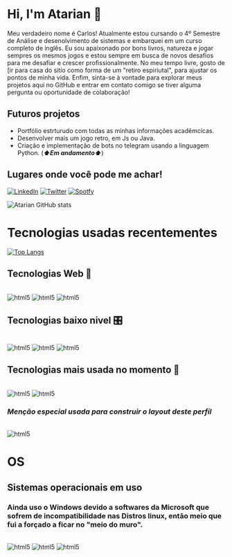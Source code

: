 
# Hi, I'm Atarian 💓
   Meu verdadeiro nome é Carlos! Atualmente estou cursando o 4º Semestre de Análise e desenolvimento de sistemas e embarquei em um curso completo de inglês. Eu sou apaixonado por bons livros, natureza e jogar sempres os mesmos jogos e estou sempre em busca de novos desafios para me desafiar e crescer profissionalmente. No meu tempo livre, gosto de [ir para casa do sitío como forma de um "retiro espiriutal", para  ajustar os pontos de minha vida. Enfim, sinta-se à vontade para explorar meus projetos aqui no GitHub e entrar em contato comigo se tiver alguma pergunta ou oportunidade de colaboração!

## Futuros projetos
- Portfólio estrturudo com todas as minhas informações acadêmcicas.
- Desenvolver mais um jogo retro, em Js ou Java.
- Criação e implementação de bots no telegram usando a linguagem Python. 
(***⬆️Em andamento⬆️***)

## Lugares onde você pode me achar!
[![LinkedIn](https://img.shields.io/badge/LinkedIn-0077B5?style=for-the-badge&logo=linkedin&logoColor=white)](https://www.linkedin.com/in/carlos-alberto-94255a21b/)
[![Twitter](https://img.shields.io/badge/Twitter-1DA1F2?style=for-the-badge&logo=twitter&logoColor=white)](https://twitter.com/atarian_by_void)
[![Spotfy](https://img.shields.io/badge/Spotify-1ED760?&style=for-the-badge&logo=spotify&logoColor=white)](https://open.spotify.com/user/21eho7qs7crypprua2r75fs5q)

![Atarian GitHub stats](https://github-readme-stats.vercel.app/api?username=Atarian-ByVoid&show_icons=true&theme=synthwave)



# Tecnologias usadas recentementes
[![Top Langs](https://github-readme-stats.vercel.app/api/top-langs/?username=Atarian-ByVoid&hide_progress=true)](https://github.com/Atarian-ByVoid-readme-stats)
## Tecnologias Web 🐧
<div style= "display: inline_block"><br/>
    <img alt= "html5" src="https://img.shields.io/badge/HTML5-E34F26?style=for-the-badge&logo=html5&logoColor=white "/>
    <img alt= "html5" src="	https://img.shields.io/badge/CSS3-1572B6?style=for-the-badge&logo=css3&logoColor=white"/>
    <img alt= "html5" src="	https://img.shields.io/badge/JavaScript-F7DF1E?style=for-the-badge&logo=javascript&logoColor=black"/>
</div>

## Tecnologias baixo nivel 🎛️
<div style= "display: inline_block"><br/>
    <img alt= "html5" src="https://img.shields.io/badge/C-00599C?style=for-the-badge&logo=c&logoColor=whit "/>
    <img alt= "html5" src="https://img.shields.io/badge/C%2B%2B-00599C?style=for-the-badge&logo=c%2B%2B&logoColor=white"/>
    <img alt= "html5" src="https://img.shields.io/badge/C%23-239120?style=for-the-badge&logo=c-sharp&logoColor=white"/>
</div>


## Tecnologias mais usada no momento 🦄
<div style= "display: inline_block"><br/>
    <img alt= "html5" src="	https://img.shields.io/badge/Java-ED8B00?style=for-the-badge&logo=openjdk&logoColor=white"/>
    <img alt= "html5" src="	https://img.shields.io/badge/Python-14354C?style=for-the-badge&logo=python&logoColor=whi"/>
</div>



### _***Menção especial usada para construir o layout deste perfil***_
<div style= "display: inline_block"><br/>
    <img alt= "html5" src="	https://img.shields.io/badge/Markdown-000000?style=for-the-badge&logo=markdown&logoColor=white"/>
</div>


# OS
## Sistemas operacionais em uso
### Ainda uso o Windows devido a softwares da Microsoft que sofrem de incompatibilidade nas Distros linux, então meio que fui a forçado a ficar no "meio do muro".
<div style= "display: inline_block"><br/>
    <img alt= "html5" src="	https://img.shields.io/badge/Windows-0078D6?style=for-the-badge&logo=windows&logoColor=white"/>
      <img alt= "html5" src="	https://img.shields.io/badge/Elementary%20OS-64BAFF?style=for-the-badge&logo=elementary&logoColor=white"/>
        <img alt= "html5" src="	https://img.shields.io/badge/Deepin-007CFF?style=for-the-badge&logo=deepin&logoColor=white"/>
